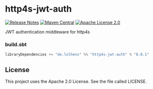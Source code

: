 # http4s-jwt-auth
[![Release Notes](https://img.shields.io/github/release/LolHens/http4s-jwt-auth.svg?maxAge=3600)](https://github.com/LolHens/http4s-jwt-auth/releases/latest)
[![Maven Central](https://img.shields.io/maven-central/v/de.lolhens/http4s-jwt-auth_2.13)](https://search.maven.org/artifact/de.lolhens/http4s-jwt-auth_2.13)
[![Apache License 2.0](https://img.shields.io/github/license/LolHens/http4s-jwt-auth.svg?maxAge=3600)](https://www.apache.org/licenses/LICENSE-2.0)

JWT authentication middleware for http4s

### build.sbt
```sbt
libraryDependencies += "de.lolhens" %% "http4s-jwt-auth" % "0.0.1"
```

## License
This project uses the Apache 2.0 License. See the file called LICENSE.
